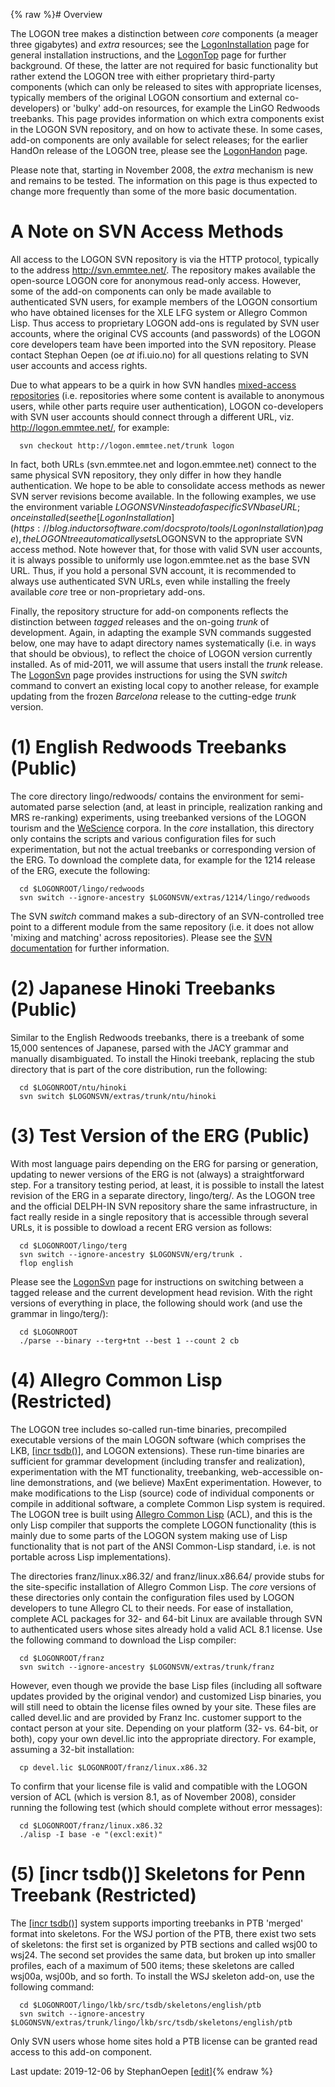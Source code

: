 {% raw %}# Overview

The LOGON tree makes a distinction between *core* components (a meager
three gigabytes) and *extra* resources; see the
[LogonInstallation](https://blog.inductorsoftware.com/docsproto/tools/LogonInstallation) page for general installation
instructions, and the [LogonTop](https://blog.inductorsoftware.com/docsproto/tools/LogonTop) page for further background.
Of these, the latter are not required for basic functionality but rather
extend the LOGON tree with either proprietary third-party components
(which can only be released to sites with appropriate licenses,
typically members of the original LOGON consortium and external
co-developers) or 'bulky' add-on resources, for example the LinGO
Redwoods treebanks. This page provides information on which extra
components exist in the LOGON SVN repository, and on how to activate
these. In some cases, add-on components are only available for select
releases; for the earlier HandOn release of the LOGON tree, please see
the [LogonHandon](https://blog.inductorsoftware.com/docsproto/tools/LogonHandon) page.

Please note that, starting in November 2008, the *extra* mechanism is
new and remains to be tested. The information on this page is thus
expected to change more frequently than some of the more basic
documentation.

# A Note on SVN Access Methods

All access to the LOGON SVN repository is via the HTTP protocol,
typically to the address http://svn.emmtee.net/. The repository makes
available the open-source LOGON core for anonymous read-only access.
However, some of the add-on components can only be made available to
authenticated SVN users, for example members of the LOGON consortium who
have obtained licenses for the XLE LFG system or Allegro Common Lisp.
Thus access to proprietary LOGON add-ons is regulated by SVN user
accounts, where the original CVS accounts (and passwords) of the LOGON
core developers team have been imported into the SVN repository. Please
contact Stephan Oepen (oe *at* ifi.uio.no) for all questions relating to
SVN user accounts and access rights.

Due to what appears to be a quirk in how SVN handles [mixed-access
repositories](http://subversion.tigris.org/issues/show_bug.cgi?id=2712)
(i.e. repositories where some content is available to anonymous users,
while other parts require user authentication), LOGON co-developers with
SVN user accounts should connect through a different URL, viz.
http://logon.emmtee.net/, for example:

      svn checkout http://logon.emmtee.net/trunk logon

In fact, both URLs (svn.emmtee.net and logon.emmtee.net) connect to the
same physical SVN repository, they only differ in how they handle
authentication. We hope to be able to consolidate access methods as
newer SVN server revisions become available. In the following examples,
we use the environment variable $LOGONSVN instead of a specific SVN base
URL; once installed (see the [LogonInstallation](https://blog.inductorsoftware.com/docsproto/tools/LogonInstallation)
page), the LOGON tree automatically sets$LOGONSVN to the appropriate SVN
access method. Note however that, for those with valid SVN user
accounts, it is always possible to uniformly use logon.emmtee.net as the
base SVN URL. Thus, if you hold a personal SVN account, it is
recommended to always use authenticated SVN URLs, even while installing
the freely available *core* tree or non-proprietary add-ons.

Finally, the repository structure for add-on components reflects the
distinction between *tagged* releases and the on-going *trunk* of
development. Again, in adapting the example SVN commands suggested
below, one may have to adapt directory names systematically (i.e. in
ways that should be obvious), to reflect the choice of LOGON version
currently installed. As of mid-2011, we will assume that users install
the *trunk* release. The [LogonSvn](https://blog.inductorsoftware.com/docsproto/tools/LogonSvn) page provides instructions
for using the SVN *switch* command to convert an existing local copy to
another release, for example updating from the frozen *Barcelona*
release to the cutting-edge *trunk* version.

# (1) English Redwoods Treebanks (Public)

The core directory lingo/redwoods/ contains the environment for
semi-automated parse selection (and, at least in principle, realization
ranking and MRS re-ranking) experiments, using treebanked versions of
the LOGON tourism and the [WeScience](http://www.delph-in.net/wescience)
corpora. In the *core* installation, this directory only contains the
scripts and various configuration files for such experimentation, but
not the actual treebanks or corresponding version of the ERG. To
download the complete data, for example for the 1214 release of the ERG,
execute the following:

      cd $LOGONROOT/lingo/redwoods
      svn switch --ignore-ancestry $LOGONSVN/extras/1214/lingo/redwoods

The SVN *switch* command makes a sub-directory of an SVN-controlled tree
point to a different module from the same repository (i.e. it does not
allow 'mixing and matching' across repositories). Please see the [SVN
documentation](http://svnbook.red-bean.com/) for further information.

# (2) Japanese Hinoki Treebanks (Public)

Similar to the English Redwoods treebanks, there is a treebank of some
15,000 sentences of Japanese, parsed with the JACY grammar and manually
disambiguated. To install the Hinoki treebank, replacing the stub
directory that is part of the core distribution, run the following:

      cd $LOGONROOT/ntu/hinoki
      svn switch $LOGONSVN/extras/trunk/ntu/hinoki

# (3) Test Version of the ERG (Public)

With most language pairs depending on the ERG for parsing or generation,
updating to newer versions of the ERG is not (always) a straightforward
step. For a transitory testing period, at least, it is possible to
install the latest revision of the ERG in a separate directory,
lingo/terg/. As the LOGON tree and the official DELPH-IN SVN repository
share the same infrastructure, in fact really reside in a single
repository that is accessible through several URLs, it is possible to
dowload a recent ERG version as follows:

      cd $LOGONROOT/lingo/terg
      svn switch --ignore-ancestry $LOGONSVN/erg/trunk .
      flop english

Please see the [LogonSvn](https://blog.inductorsoftware.com/docsproto/tools/LogonSvn) page for instructions on switching
between a tagged release and the current development head revision. With
the right versions of everything in place, the following should work
(and use the grammar in lingo/terg/):

      cd $LOGONROOT
      ./parse --binary --terg+tnt --best 1 --count 2 cb

# (4) Allegro Common Lisp (Restricted)

The LOGON tree includes so-called run-time binaries, precompiled
executable versions of the main LOGON software (which comprises the LKB,
[\[incr tsdb()\]](http://www.delph-in.net/itsdb), and LOGON extensions).
These run-time binaries are sufficient for grammar development
(including transfer and realization), experimentation with the MT
functionality, treebanking, web-accessible on-line demonstrations, and
(we believe) MaxEnt experimentation. However, to make modifications to
the Lisp (source) code of individual components or compile in additional
software, a complete Common Lisp system is required. The LOGON tree is
built using [Allegro Common
Lisp](http://www.franz.com/products/allegrocl/) (ACL), and this is the
only Lisp compiler that supports the complete LOGON functionality (this
is mainly due to some parts of the LOGON system making use of Lisp
functionality that is not part of the ANSI Common-Lisp standard, i.e. is
not portable across Lisp implementations).

The directories franz/linux.x86.32/ and franz/linux.x86.64/ provide
stubs for the site-specific installation of Allegro Common Lisp. The
*core* versions of these directories only contain the configuration
files used by LOGON developers to tune Allegro CL to their needs. For
ease of installation, complete ACL packages for 32- and 64-bit Linux are
available through SVN to authenticated users whose sites already hold a
valid ACL 8.1 license. Use the following command to download the Lisp
compiler:

      cd $LOGONROOT/franz
      svn switch --ignore-ancestry $LOGONSVN/extras/trunk/franz

However, even though we provide the base Lisp files (including all
software updates provided by the original vendor) and customized Lisp
binaries, you will still need to obtain the license files owned by your
site. These files are called devel.lic and are provided by Franz Inc.
customer support to the contact person at your site. Depending on your
platform (32- vs. 64-bit, or both), copy your own devel.lic into the
appropriate directory. For example, assuming a 32-bit installation:

      cp devel.lic $LOGONROOT/franz/linux.x86.32

To confirm that your license file is valid and compatible with the LOGON
version of ACL (which is version 8.1, as of November 2008), consider
running the following test (which should complete without error
messages):

      cd $LOGONROOT/franz/linux.x86.32
      ./alisp -I base -e "(excl:exit)"

# (5) \[incr tsdb()\] Skeletons for Penn Treebank (Restricted)

The [\[incr tsdb()\]](http://www.delph-in.net/itsdb) system supports
importing treebanks in PTB 'merged' format into skeletons. For the WSJ
portion of the PTB, there exist two sets of skeletons: the first set is
organized by PTB sections and called wsj00 to wsj24. The second set
provides the same data, but broken up into smaller profiles, each of a
maximum of 500 items; these skeletons are called wsj00a, wsj00b, and so
forth. To install the WSJ skeleton add-on, use the following command:

      cd $LOGONROOT/lingo/lkb/src/tsdb/skeletons/english/ptb
      svn switch --ignore-ancestry $LOGONSVN/extras/trunk/lingo/lkb/src/tsdb/skeletons/english/ptb

Only SVN users whose home sites hold a PTB license can be granted read
access to this add-on component.

Last update: 2019-12-06 by StephanOepen [[edit](https://github.com/delph-in/docs/wiki/LogonExtras/_edit)]{% endraw %}